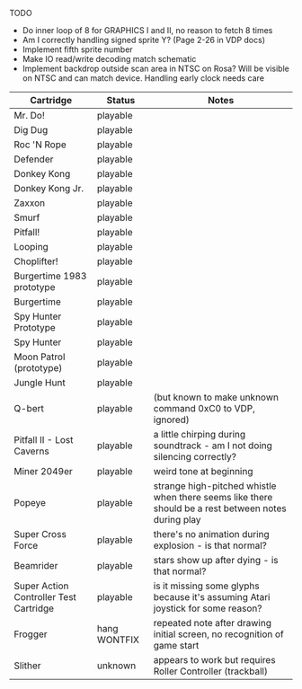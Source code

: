 TODO
* Do inner loop of 8 for GRAPHICS I and II, no reason to fetch 8 times
* Am I correctly handling signed sprite Y?  (Page 2-26 in VDP docs)
* Implement fifth sprite number 
* Make IO read/write decoding match schematic
* Implement backdrop outside scan area in NTSC on Rosa?  Will be visible on NTSC and can match device.  Handling early clock needs care

| Cartridge | Status | Notes |
| --------- | ------ | ----- |
| Mr. Do! | playable | |
| Dig Dug | playable | |
| Roc 'N Rope | playable | |
| Defender | playable | |
| Donkey Kong | playable | |
| Donkey Kong Jr. | playable | |
| Zaxxon | playable | |
| Smurf | playable | |
| Pitfall! | playable | |
| Looping | playable | |
| Choplifter! | playable | |
| Burgertime 1983 prototype | playable | |
| Burgertime | playable | |
| Spy Hunter Prototype | playable | |
| Spy Hunter | playable | |
| Moon Patrol (prototype) | playable | |
| Jungle Hunt | playable | |
| Q-bert | playable | (but known to make unknown command 0xC0 to VDP, ignored) |
| Pitfall II - Lost Caverns | playable | a little chirping during soundtrack - am I not doing silencing correctly? |
| Miner 2049er | playable | weird tone at beginning |
| Popeye | playable | strange high-pitched whistle when there seems like there should be a rest between notes during play |
| Super Cross Force | playable | there's no animation during explosion - is that normal? |
| Beamrider | playable | stars show up after dying - is that normal? |
| Super Action Controller Test Cartridge | playable | is it missing some glyphs because it's assuming Atari joystick for some reason? |
| Frogger | hang WONTFIX | repeated note after drawing initial screen, no recognition of game start |
| Slither | unknown | appears to work but requires Roller Controller (trackball) |

